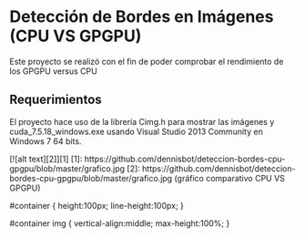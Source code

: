 # Detección de Bordes en Imágenes (CPU VS GPGPU)

Este proyecto se realizó con el fin de poder comprobar el rendimiento de los GPGPU
versus CPU

## Requerimientos

El proyecto hace uso de la librería Cimg.h para mostrar las imágenes y cuda_7.5.18_windows.exe
usando Visual Studio 2013 Community en Windows 7 64 bits.


<div id="container">
[![alt text][2]][1]
  [1]: https://github.com/dennisbot/deteccion-bordes-cpu-gpgpu/blob/master/grafico.jpg
  [2]: https://github.com/dennisbot/deteccion-bordes-cpu-gpgpu/blob/master/grafico.jpg (gráfico comparativo CPU VS GPGPU)
</div>

#container {
    height:100px;
    line-height:100px;
}

#container img {
    vertical-align:middle;
    max-height:100%;
}